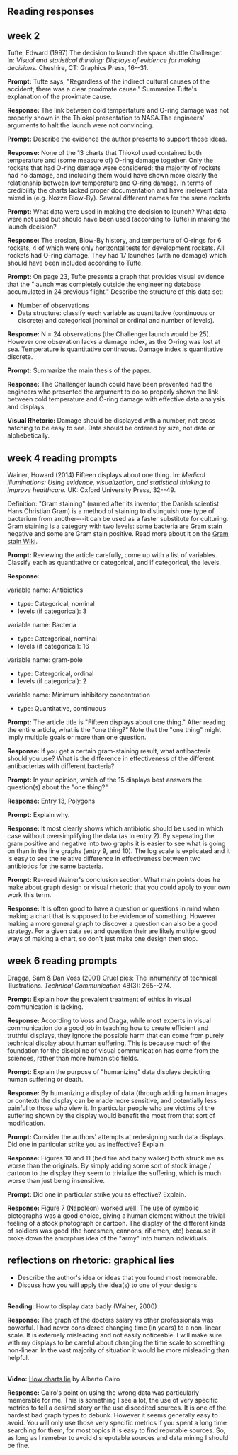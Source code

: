 
Reading responses
-----------------

week 2
------

Tufte, Edward (1997) The decision to launch the space shuttle Challenger. In: *Visual and statistical thinking: Displays of evidence for making decisions.* Cheshire, CT: Graphics Press, 16--31.

**Prompt:** Tufte says, "Regardless of the indirect cultural causes of the accident, there was a clear proximate cause." Summarize Tufte's explanation of the proximate cause.

**Response:** The link between cold tempertature and O-ring damage was not properly shown in the Thiokol presentation to NASA.The engineers' arguments to halt the launch were not convincing.

**Prompt:** Describe the evidence the author presents to support those ideas.

**Response:** None of the 13 charts that Thiokol used contained both temperature and (some measure of) O-ring damage together. Only the rockets that had O-ring damage were considered; the majority of rockets had no damage, and including them would have shown more clearly the relationship between low temperature and O-ring damage. In terms of credibility the charts lacked proper documentation and have irrelevent data mixed in (e.g. Nozze Blow-By). Several different names for the same rockets

**Prompt:** What data were used in making the decision to launch? What data were not used but should have been used (according to Tufte) in making the launch decision?

**Response:** The erosion, Blow-By history, and temperture of O-rings for 6 rockets, 4 of which were only horizontal tests for development rockets. All rockets had O-ring damage. They had 17 launches (with no damage) which should have been included according to Tufte.

**Prompt:** On page 23, Tufte presents a graph that provides visual evidence that the "launch was completely outside the engineering database accumulated in 24 previous flight." Describe the structure of this data set:

-   Number of observations
-   Data structure: classify each variable as quantitative (continuous or discrete) and categorical (nominal or ordinal and number of levels).

**Response:** N = 24 observations (the Challenger launch would be 25). However one obsevation lacks a damage index, as the O-ring was lost at sea. Temperature is quantitative continuous. Damage index is quantitative discrete.

**Prompt:** Summarize the main thesis of the paper.

**Response:** The Challenger launch could have been prevented had the engineers who presented the argument to do so properly shown the link between cold temperature and O-ring damage with effective data analysis and displays.

**Visual Rhetoric:** Damage should be displayed with a number, not cross hatching to be easy to see. Data should be ordered by size, not date or alphebetically.

week 4 reading prompts
----------------------

Wainer, Howard (2014) Fifteen displays about one thing. In: *Medical illuminations: Using evidence, visualization, and statistical thinking to improve healthcare.* UK: Oxford University Press, 32--49.

Definition: "Gram staining" (named after its inventor, the Danish scientist Hans Christian Gram) is a method of staining to distinguish one type of bacterium from another---it can be used as a faster substitute for culturing. Gram staining is a category with two levels: some bacteria are Gram stain negative and some are Gram stain positive. Read more about it on the
[Gram stain Wiki](https://en.wikipedia.org/wiki/Gram_stain).

**Prompt:** Reviewing the article carefully, come up with a list of variables. Classify each as quantitative or categorical, and if categorical, the levels.

**Response:**

variable name: Antibiotics

-   type: Categorical, nominal
-   levels (if categorical): 3

variable name: Bacteria

-   type: Catergorical, nominal
-   levels (if categorical): 16

variable name: gram-pole

-   type: Catergorical, ordinal
-   levels (if categorical): 2

variable name: Minimum inhibitory concentration

-   type: Quantitative, continuous

**Prompt:** The article title is "Fifteen displays about one thing." After reading the entire article, what is the "one thing?" Note that the "one thing" might imply multiple goals or more than one question.

**Response:** If you get a certain gram-staining result, what antibacteria should you use? What is the difference in effectiveness of the different antibacterias with different bacteria?

**Prompt:** In your opinion, which of the 15 displays best answers the question(s) about the "one thing?"

**Response:** Entry 13, Polygons

**Prompt:** Explain why.

**Response:** It most clearly shows which antibiotic should be used in which case without oversimplifying the data (as in entry 2). By seperating the gram positive and negative into two graphs it is easier to see what is going on than in the line graphs (entry 9, and 10). The log scale is explicated and it is easy to see the relative difference in effectiveness between two antibiotics for the same bacteria.

**Prompt:** Re-read Wainer's conclusion section. What main points does he make about graph design or visual rhetoric that you could apply to your own work this term.

**Response:** It is often good to have a question or questions in mind when making a chart that is supposed to be evidence of something. However making a more general graph to discover a question can also be a good strategy. For a given data set and question their are likely multiple good ways of making a chart, so don't just make one design then stop.

week 6 reading prompts
----------------------

Dragga, Sam & Dan Voss (2001) Cruel pies: The inhumanity of technical illustrations. *Technical Communication* 48(3): 265--274.

**Prompt:** Explain how the prevalent treatment of ethics in visual communication is lacking.

**Response:** According to Voss and Draga, while most experts in visual communication do a good job in teaching how to create efficient and truthful displays, they ignore the possible harm that can come from purely technical display about human suffering. This is because much of the foundation for the discipline of visual communication has come from the sciences, rather than more humanistic fields.

**Prompt:** Explain the purpose of "humanizing" data displays depicting human suffering or death.

**Response:** By humanizing a display of data (through adding human images or context) the display can be made more sensitive, and potentially less painful to those who view it. In particular people who are victims of the suffering shown by the display would benefit the most from that sort of modification.

**Prompt:** Consider the authors' attempts at redesigning such data displays. Did one in particular strike you as ineffective? Explain

**Response:** Figures 10 and 11 (bed fire abd baby walker) both struck me as worse than the originals. By simply adding some sort of stock image / cartoon to the display they seem to trivialize the suffering, which is much worse than just being insensitive.

**Prompt:** Did one in particular strike you as effective? Explain.

**Response:** Figure 7 (Napoleon) worked well. The use of symbolic pictographs was a good choice, giving a human element without the trivial feeling of a stock photograph or cartoon. The display of the different kinds of soldiers was good (the horesmen, cannons, riflemen, etc) because it broke down the amorphus idea of the "army" into human individuals.

reflections on rhetoric: graphical lies
---------------------------------------

-   Describe the author's idea or ideas that you found most memorable.
-   Discuss how you will apply the idea(s) to one of your designs

<br> **Reading:** How to display data badly (Wainer, 2000)

**Response:** The graph of the docters salary vs other professionals was powerful. I had never considered changing time (in years) to a non-linear scale. It is extemely misleading and not easily noticeable. I will make sure with my displays to be careful about changing the time scale to something non-linear. In the vast majority of situation it would be more misleading than helpful.

<br> **Video:** [How charts lie](https://www.youtube.com/watch?v=Cd046xZhO_8&t=21m29s) by Alberto Cairo

**Response:** Cairo's point on using the wrong data was particularly memerable for me. This is something I see a lot, the use of very specific metrics to tell a desired story or the use discedited sources. It is one of the hardest bad graph types to debunk. However it seems generally easy to avoid. You will only use those very specific metrics if you spent a long time searching for them, for most topics it is easy to find reputable sources. So, as long as I remeber to avoid disreputable sources and data mining I should be fine.
